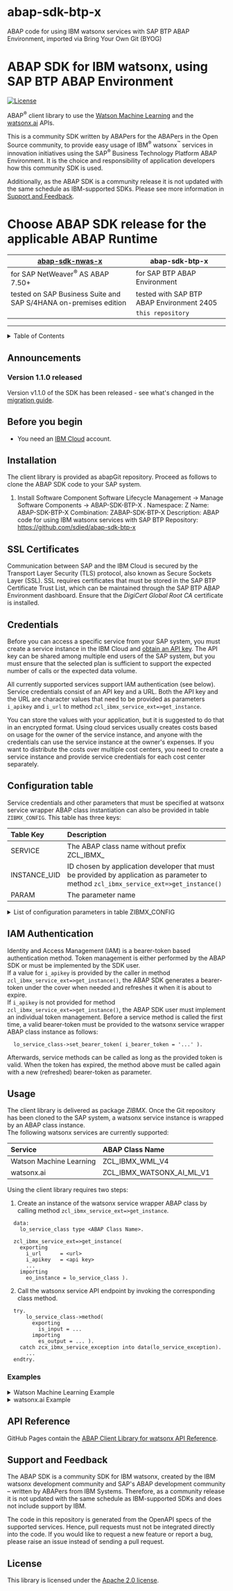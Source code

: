# abap-sdk-btp-x
ABAP code for using IBM watsonx services with SAP BTP ABAP Environment, imported via Bring Your Own Git (BYOG)

<!--
  ------------------------------------------------------------------------
  Copyright 2020, 2021 IBM Corp. All Rights Reserved.
  Licensed under the Apache License, Version 2.0 (the "License");
  you may not use this file except in compliance with the License.
  You may obtain a copy of the License at
      http://www.apache.org/licenses/LICENSE-2.0
  Unless required by applicable law or agreed to in writing, software
  distributed under the License is distributed on an "AS IS" BASIS,
  WITHOUT WARRANTIES OR CONDITIONS OF ANY KIND, either express or implied.
  See the License for the specific language governing permissions and
  limitations under the License.
  ------------------------------------------------------------------------
-->

# ABAP SDK for IBM watsonx, using SAP BTP ABAP Environment

[![License](https://img.shields.io/badge/License-Apache2-blue.svg)](https://www.apache.org/licenses/LICENSE-2.0)

ABAP<sup>®</sup> client library to use the [Watson Machine Learning][wml] and the
[watsonx.ai][wxai] APIs.

This is a community SDK written by ABAPers for the ABAPers in the Open
Source community, to provide easy usage of IBM<sup>®</sup>
watsonx<sup>™</sup> services in innovation initiatives using the
SAP<sup>®</sup> Business Technology Platform ABAP Environment. It is
the choice and responsibility of application developers how this
community SDK is used.

Additionally, as the ABAP SDK is a community release it is not updated
with the same schedule as IBM-supported SDKs. Please see more
information in [Support and Feedback](#support-and-feedback).

# Choose ABAP SDK release for the applicable ABAP Runtime

| [abap-sdk-nwas-x](https://github.com/IBM/abap-sdk-nwas-x) | **abap-sdk-btp-x** |
|---|---|
| for SAP NetWeaver<sup>®</sup> AS ABAP 7.50+ | for SAP BTP ABAP Environment |
| tested on SAP Business Suite and SAP S/4HANA on-premises edition | tested with SAP BTP ABAP Environment 2405 |
|  | `this repository` |

---

<details>
  <summary>Table of Contents</summary>

- [Announcements](#announcements)
  - [Version 1.1.0 released](#version-110-released)
- [Before you begin](#before-you-begin)
- [Installation](#installation)
- [SSL Certificates](#ssl-certificates)
- [Credentials](#credentials)
- [Configuration table](#configuration-table)
- [IAM Authentication](#iam-authentication)
- [Usage](#usage)
  - [Examples](#examples)
- [API Reference](#api-reference)
- [Support and Feedback](#support-and-feedback)
- [License](#license)

</details>

## Announcements

### Version 1.1.0 released

Version v1.1.0 of the SDK has been released - see what's changed in
the [migration guide](MIGRATION-V1.1.0.md).

## Before you begin

* You need an [IBM Cloud][ibm_cloud_onboarding] account.

## Installation

The client library is provided as abapGit repository. Proceed as
follows to clone the ABAP SDK code to your SAP system.

1. Install Software Component Software Lifecycle Management -> Manage Software Components -> ABAP-SDK-BTP-X .
Namespace: Z
Name: ABAP-SDK-BTP-X
Combination: ZABAP-SDK-BTP-X
Description: ABAP code for using IBM watsonx services with SAP BTP
Repository: https://github.com/sdied/abap-sdk-btp-x

## SSL Certificates

Communication between SAP and the IBM Cloud is secured by the
Transport Layer Security (TLS) protocol, also known as Secure Sockets
Layer (SSL). SSL requires certificates that must be stored in the SAP
BTP Certificate Trust List, which can be maintained
through the SAP BTP ABAP Environment dashboard. Ensure
that the *DigiCert Global Root CA* certificate is installed.

## Credentials

Before you can access a specific service from your SAP system, you
must create a service instance in the IBM Cloud and
[obtain an API key](https://cloud.ibm.com/docs/account?topic=account-userapikey&interface=ui).
The API key can be shared among multiple end users of the SAP system, but
you must ensure that the selected plan is sufficient to support the expected
number of calls or the expected data volume.

All currently supported services support IAM authentication (see
below). Service credentials consist of an API key and a URL. Both the
API key and the URL are character values that need to be provided as parameters
`i_apikey` and `i_url` to method `zcl_ibmx_service_ext=>get_instance`.

You can store the values with your application, but it is suggested to
do that in an encrypted format. Using cloud services usually creates
costs based on usage for the owner of the service instance, and anyone
with the credentials can use the service instance at the owner's
expenses. If you want to distribute the costs over multiple cost
centers, you need to create a service instance and provide service
credentials for each cost center separately.

## Configuration table

Service credentials and other parameters that must be specified at
watsonx service wrapper ABAP class instantiation can also be provided
in table `ZIBMX_CONFIG`. This table has three keys:

| Table Key    | Description                                                                                                                            |
|:------------ |:-------------------------------------------------------------------------------------------------------------------------------------- |
| SERVICE      | The ABAP class name without prefix ZCL_IBMX_                                                                                           |
| INSTANCE_UID | ID chosen by application developer that must be provided by application as parameter to method `zcl_ibmx_service_ext=>get_instance()`  |
| PARAM        | The parameter name                                                                                                                     |

<details>
  <summary>List of configuration parameters in table ZIBMX_CONFIG</summary>

| Parameter Name    | Default Value     | Description                                                                 |
|:----------------- |:----------------- |:--------------------------------------------------------------------------- |
| URL               | service-dependent | watsonx service url                                                         |
| APIKEY            |                   | watsonx service API keys                                                    |
| AUTH_NAME         | service-dependent | Authorization, `IAM` or `basicAuth`                                         |

</details>

## IAM Authentication

Identity and Access Management (IAM) is a bearer-token based
authentication method. Token management is either performed by the
ABAP SDK or must be implemented by the SDK user.<br/> If a value for
`i_apikey` is provided by the caller in method
`zcl_ibmx_service_ext=>get_instance()`, the ABAP SDK generates a
bearer-token under the cover when needed and refreshes it when it is
about to expire.<br/> If `i_apikey` is not provided for method
`zcl_ibmx_service_ext=>get_instance()`, the ABAP SDK user must
implement an individual token management. Before a service method is
called the first time, a valid bearer-token must be provided to the
watsonx service wrapper ABAP class instance as follows:

```abap
  lo_service_class->set_bearer_token( i_bearer_token = '...' ).
```

Afterwards, service methods can be called as long as the provided
token is valid. When the token has expired, the method above must be
called again with a new (refreshed) bearer-token as parameter.

## Usage

The client library is delivered as package *ZIBMX*. Once the Git
repository has been cloned to the SAP system, a watsonx service
instance is wrapped by an ABAP class instance.<br> The following
watsonx services are currently supported:

| Service                        | ABAP Class Name                     |
|:------------------------------ |:----------------------------------- |
| Watson Machine Learning        | ZCL_IBMX_WML_V4                     |
| watsonx.ai                     | ZCL_IBMX_WATSONX_AI_ML_V1           |

Using the client library requires two steps:

1. Create an instance of the watsonx service wrapper ABAP class by
   calling method `zcl_ibmx_service_ext=>get_instance`.

```abap
  data:
    lo_service_class type <ABAP Class Name>.

  zcl_ibmx_service_ext=>get_instance(
    exporting
      i_url      = <url>
      i_apikey   = <api key>
      ...
    importing
      eo_instance = lo_service_class ).
```

2. Call the watsonx service API endpoint by invoking the corresponding
   class method.

```abap
  try.
      lo_service_class->method(
        exporting
          is_input = ...
        importing
          es_output = ... ).
    catch zcx_ibmx_service_exception into data(lo_service_exception).
      ...
  endtry.
```

### Examples

<details>
  <summary>Watson Machine Learning Example</summary>

```abap
*  Z_WML_DEMO
*  This sample code deploys arbitrary Python code as Python function on a watsonx deployment space
*    and calls the deployed function.
*    It also returns a CURL command that can be called to invoke the function endpoint url.
*
*  Copy this code into
*    - an ABAP report and remove all comment prefixes "[PRG]
*    - a Console Application (RAP) and remove all comment prefixes "[RAP]
*  Adjust credentials and run code.

  constants:
    " Prerequisite: watsonx deployment space must be created and id specified here:
    c_url           type string value `https://eu-de.ml.cloud.ibm.com`,  " <- ADJUST
    c_apikey        type string value `X7ZiqsaYv9X...OAYFxxhAno`,        " <- ADJUST
    c_space_id      type string value `78f395be-...-a1d1abb8644b`,       " <- ADJUST
    c_function_name type string value `demo-python-function`,
    c_serving_name  type string value `abapsdk_test`,
    c_version       type string value `2023-07-07`.

  " convert Python function code to GZIP file (ZIP with file header 0x04034b50 is not supported)
  try.
      data(lx_code) = zcl_ibmx_service=>convert_string_to_utf8(
        i_string =
          `def score(input_data):` && cl_abap_char_utilities=>newline &&
          `    # some Python code` && cl_abap_char_utilities=>newline &&
          `    return {'predictions': [{'values': [['SUCCESS (ABAP SDK used for deployment)']]}]}`
      ).

      cl_abap_gzip=>compress_binary_with_header(
        exporting
          raw_in = lx_code
        importing
          gzip_out = data(lx_gzipfile)
      ).
    catch cx_root into data(lo_zip_exception).
      "[RAP] out->write( lo_zip_exception->get_longtext(  ) ). exit.
      "[PRG] message lo_zip_exception type 'E'.
  endtry.

  " instantiate Watson Machine Learning wrapper class (explicit type declaration is required)
  data: lo_wml type ref to zcl_ibmx_wml_v4.
  zcl_ibmx_service_ext=>get_instance(
    exporting
      i_url     = c_url
      i_apikey  = c_apikey
      i_version = c_version
    importing
      eo_instance = lo_wml ).

  " create Python function as asset in watsonx deployment space
  try.
      lo_wml->functions_create(
        exporting
          i_functionentityrequest = value zcl_ibmx_wml_v4=>t_function_entity_request(
            name     = c_function_name
            space_id = c_space_id
            type     = `Python`
            software_spec = value zcl_ibmx_wml_v4=>t_software_spec_rel(
              name = `runtime-23.1-py3.10`
            )
          )
        importing
          e_response = data(ls_result_create)
      ).
    catch zcx_ibmx_service_exception into data(lo_create_exception).
      "[RAP] out->write( lo_create_exception->get_longtext(  ) ). exit.
      "[PRG] message lo_create_exception type 'E'.
  endtry.
  data(lv_function_id) = ls_result_create-metadata-id.

  " upload Python function code
  try.
     lo_wml->functions_upload_code(
       exporting
         i_function_id = lv_function_id
         i_space_id    = c_space_id
         i_upload_code = lx_gzipfile
         i_contenttype = 'application/gzip'
      importing
        e_response = data(ls_result_upload)
     ).
    catch zcx_ibmx_service_exception into data(lo_upload_exception).
      "[RAP] out->write( lo_upload_exception->get_longtext(  ) ). exit.
      "[PRG] message lo_upload_exception type 'E'.
  endtry.

  " deploy Python function
  try.
      lo_wml->deployments_create(
        exporting
          i_deploymententityrequest = value zcl_ibmx_wml_v4=>t_deployment_entity_request(
            space_id = c_space_id
            name     = `Deployment for ` && c_function_name
            asset = value zcl_ibmx_wml_v4=>t_rel(
              id = lv_function_id
            )
            hardware_spec = value zcl_ibmx_wml_v4=>t_hardware_spec(
              name = 'S'
            )
            online = value zcl_ibmx_wml_v4=>t_online_request(
              parameters = value zcl_ibmx_wml_v4=>t_online_parameters(
                serving_name = c_serving_name
              )
            )
          )
        importing
          e_response = data(ls_deployment_result)
       ).
    catch zcx_ibmx_service_exception into data(lo_deployment_exception).
      " http status 400 (bad request) -> delete existing deployment, if exists, and retry
      "[RAP] out->write( lo_deployment_exception->get_longtext(  ) ). exit.
      "[PRG] message lo_deployment_exception type 'E'.
  endtry.
  data(lv_deployment_id) = ls_deployment_result-metadata-id.

  " wait until deployment is initialized
  do 20 times.
    try.
        lo_wml->deployments_get(
          exporting
            i_space_id      = c_space_id
            i_deployment_id = lv_deployment_id
          importing
            e_response = data(ls_deployment)
        ).
      catch zcx_ibmx_service_exception into data(lo_deployment_get_exception).
        "[RAP] out->write( lo_deployment_get_exception->get_longtext(  ) ). exit.
        "[PRG] message lo_deployment_get_exception type 'E'.
    endtry.
    if not ls_deployment-entity-status-state eq 'initializing'.
      exit.
    endif.
    wait up to 5 seconds.
  enddo.

  " call Python function endpoint with dummy input data
  try.
      lo_wml->deployments_compute_predict(
        exporting
          i_deployment_id   = lv_deployment_id
          i_syncscoringdata = value zcl_ibmx_wml_v4=>t_sync_scoring_data(
            input_data = value #(
              ( value zcl_ibmx_wml_v4=>t_sync_scoring_data_item(
                  fields = value #( ( `dummy` ) )
                  values = value #( ( value #( ( ref #( `dummy` ) ) ) ) )
               ) ) ) )
        importing
          e_response = data(ls_function_response)
      ).
    catch zcx_ibmx_service_exception into data(lo_predict_exception).
      "[RAP] out->write( lo_predict_exception->get_longtext(  ) ). exit.
      "[PRG] message lo_predict_exception type 'E'.
  endtry.

  " extract message from function response
  try.
      data(lr_msg) = ls_function_response-predictions[ 1 ]-values[ 1 ][ 1 ].
      assign lr_msg->* to field-symbol(<lfs_msg>).
    catch cx_sy_itab_line_not_found into data(lo_line_not_found_exception).
      "[RAP] out->write( lo_line_not_found_exception->get_longtext(  ) ). exit.
      "[PRG] message lo_line_not_found_exception type 'E'.
  endtry.

  " compile CURL command to test deployment endpoint
  data(lv_curl_command) =
    `curl -X POST -H "Authorization: Bearer ${IAM_ACCESS_TOKEN}" `
    && `-d '{ "input_data": [{"fields": ["dummy"], "values": [["dummy"]]}] }' `
    && `"` && ls_deployment-entity-status-inference[ 1 ]-url && `?version=` && c_version && `"`.

  " write success message
  data(lv_msg) = `Received message "` && <lfs_msg> && `" from deployed Python function. Try CURL command below.`.
  "[RAP] out->write( lv_msg ).
  "[RAP] out->write( lv_curl_command ).
  "[PRG] write: lv_msg.
  "[PRG] write: / lv_curl_command.
```

</details>

<details>
  <summary>watsonx.ai Example</summary>

```abap
*  Z_WATSONX_AI_DEMO
*  This sample code runs text generation with a watsonx.ai foundation model.
*
*  Copy this code into
*    - an ABAP report and remove all comment prefixes "[PRG]
*    - a Console Application (RAP) and remove all comment prefixes "[RAP]
*  Adjust credentials and run code.

  " instantiate watsonx.ai wrapper class (explicit type declaration is required)
  data: lo_watsonx_ai type ref to zcl_ibmx_watsonx_ai_ml_v1.
  zcl_ibmx_service_ext=>get_instance(
    exporting
      i_url     = 'https://eu-de.ml.cloud.ibm.com'   " <- ADJUST
      i_apikey  = 'X7ZiqsanCt1sYv...ENYbFFfOAtAno'   " <- ADJUST
      i_version = '2023-05-29'
    importing
      eo_instance = lo_watsonx_ai ).

  " run text generation
  try.
      data(lv_prompt) = `The highest mountain in Europe is`.
      lo_watsonx_ai->text_generation(
        exporting
          i_textgenrequest = value zcl_ibmx_watsonx_ai_ml_v1=>t_text_gen_request(

            " prompt
            input = lv_prompt

            " model parameters
            model_id   = 'ibm/granite-13b-chat-v2'
            parameters = value zcl_ibmx_watsonx_ai_ml_v1=>t_text_gen_parameters(
              decoding_method    = 'greedy'
              max_new_tokens     = 20
              repetition_penalty = '1.05'
              stop_sequences = value #( ( `. ` ) )  " stop after first sentence
            )

            project_id = '3e606d0c-...-4e459b7c38'   " <- ADJUST
          )
        importing
          e_response = data(ls_generated_document) ).
    catch zcx_ibmx_service_exception into data(lo_service_exception).
      "[RAP] out->write( lo_service_exception->get_longtext(  ) ). exit.
      "[PRG] message lo_service_exception type 'E'.
  endtry.

  " display generated text
  "[RAP] out->write( lv_prompt ).
  "[PRG] write lv_prompt.
  loop at ls_generated_document-results into data(ls_result).
  "[RAP]   out->write( ls_result-generated_text ).
  "[PRG]   write / ls_result-generated_text.
  endloop.
```

</details>

## API Reference

GitHub Pages contain the [ABAP Client Library for watsonx API Reference](https://IBM.github.io/abap-sdk-nwas-x/).

## Support and Feedback

The ABAP SDK is a community SDK for IBM watsonx, created by the IBM watsonx
development community and SAP's ABAP development community – written by
ABAPers from IBM Systems. Therefore, as a community release it is not
updated with the same schedule as IBM-supported SDKs and does not include
support by IBM.

The code in this repository is generated from the OpenAPI specs of the
supported services. Hence, pull requests must not be integrated directly
into the code. If you would like to request a new feature or report a
bug, please raise an issue instead of sending a pull request.

## License

This library is licensed under the [Apache 2.0 license][license].

[wml]: https://cloud.ibm.com/apidocs/machine-learning
[wxai]: https://cloud.ibm.com/apidocs/watsonx-ai
[ibm_cloud]: https://cloud.ibm.com/
[ibm_cloud_onboarding]: https://cloud.ibm.com/registration?target=/developer/watson&cm_sp=WatsonPlatform-WatsonServices-_-OnPageNavLink-IBMWatson_SDKs-_-ABAP
[license]: http://www.apache.org/licenses/LICENSE-2.0
[abapgit]: https://github.com/larshp/abapGit
[abapgit_docs]: https://docs.abapgit.org/
[abapgit_plugin]: https://eclipse.abapgit.org/updatesite/
